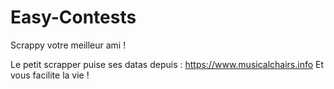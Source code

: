 # Easy-Contests

Scrappy votre meilleur ami ! 

Le petit scrapper puise ses datas depuis : https://www.musicalchairs.info
Et vous facilite la vie !